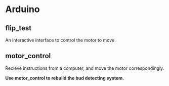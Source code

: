 # Arduino

## flip_test
An interactive interface to control the motor to move.

## motor_control
Recieve instructions from a computer, and move the motor correspondingly.

**Use motor_control to rebuild the bud detecting system.**
